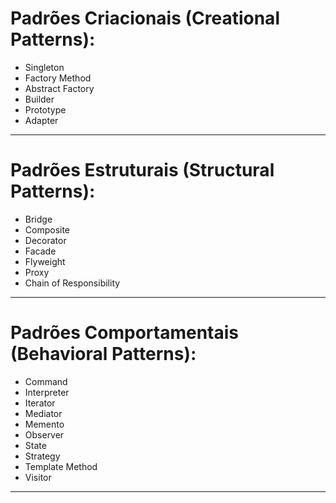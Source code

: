 # Padrões Criacionais (Creational Patterns):

- Singleton
- Factory Method
- Abstract Factory
- Builder
- Prototype
- Adapter
___
# Padrões Estruturais (Structural Patterns):

- Bridge
- Composite
- Decorator
- Facade
- Flyweight
- Proxy
- Chain of Responsibility
___
# Padrões Comportamentais (Behavioral Patterns):

- Command
- Interpreter
- Iterator
- Mediator
- Memento
- Observer
- State
- Strategy
- Template Method
- Visitor
___